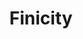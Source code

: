 ---
blog: https://finicity.com/blog
facebook: https://facebook.com/finicity/
linkedin: https://linkedin.com/company/finicity/
logohandle: finicity
sort: finicity
title: Finicity
twitter: https://x.com/finicity
website: https://www.finicity.com/
youtube: https://youtube.com/channel/UC4usk_tJlFSvFT78ycsRuiQ
---